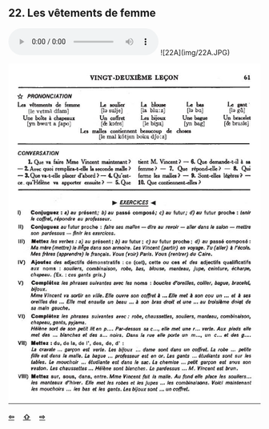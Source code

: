 ## 22. Les vêtements de femme

  <audio controls>
    <source src="sound/22A.mp3"></source>
  </audio>
![22A](img/22A.JPG)

![22B](img/22B.JPG)

<p style='font-weight:bolder'>
  <a href='21.html' title='Önceki sayfa'>⇦</a>&emsp;
  <a href='..' title='Ana sayfa'>⇧</a>&emsp;
  <a href='23.html' title='Sonraki sayfa'>⇨</a>
</p>